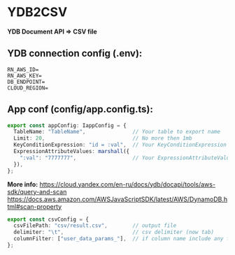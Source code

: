 # YDB2CSV
**YDB Document API => CSV file**

## YDB connection config (.env):


```properties
RN_AWS_ID=
RN_AWS_KEY=
DB_ENDPOINT=
CLOUD_REGION=
```

## App conf (config/app.config.ts):

```typescript
export const appConfig: IappConfig = {
  TableName: "TableName",               // Your table to export name
  Limit: 20,                            // No more then 1mb
  KeyConditionExpression: "id = :val",  // Your KeyConditionExpression
  ExpressionAttributeValues: marshall({
    ":val": "7777777",                  // Your ExpressionAttributeValues
  }),
};
```
**More info:**
https://cloud.yandex.com/en-ru/docs/ydb/docapi/tools/aws-sdk/query-and-scan
https://docs.aws.amazon.com/AWSJavaScriptSDK/latest/AWS/DynamoDB.html#scan-property

```typescript
export const csvConfig = {
  csvFilePath: "csv/result.csv",        // output file
  delimiter: "\t",                      // csv delimiter (now tab)
  columnFilter: ["user_data_params_"],  // if column name include any filter word, remove the column from result csv
};
```
